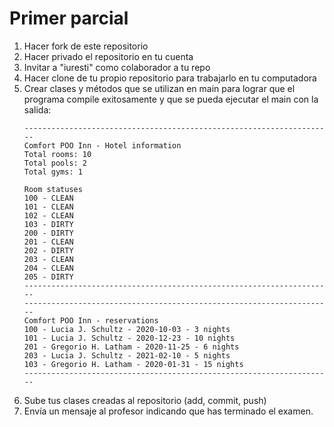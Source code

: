 # Primer parcial

1. Hacer fork de este repositorio
1. Hacer privado el repositorio en tu cuenta
1. Invitar a "iuresti" como colaborador a tu repo
1. Hacer clone de tu propio repositorio para trabajarlo en tu computadora
1. Crear clases y métodos que se utilizan en main para lograr que el programa compile 
exitosamente y que se pueda ejecutar el main con la salida:
    ```
    ---------------------------------------------------------------------
    Comfort POO Inn - Hotel information
    Total rooms: 10
    Total pools: 2
    Total gyms: 1
    
    Room statuses
    100 - CLEAN
    101 - CLEAN
    102 - CLEAN
    103 - DIRTY
    200 - DIRTY
    201 - CLEAN
    202 - DIRTY
    203 - CLEAN
    204 - CLEAN
    205 - DIRTY
    ---------------------------------------------------------------------
    ---------------------------------------------------------------------
    Comfort POO Inn - reservations
    100 - Lucia J. Schultz - 2020-10-03 - 3 nights
    101 - Lucia J. Schultz - 2020-12-23 - 10 nights
    201 - Gregorio H. Latham - 2020-11-25 - 6 nights
    203 - Lucia J. Schultz - 2021-02-10 - 5 nights
    103 - Gregorio H. Latham - 2020-01-31 - 15 nights
    ---------------------------------------------------------------------
    ```
1. Sube tus clases creadas al repositorio (add, commit, push)
1. Envía un mensaje al profesor indicando que has terminado el examen. 